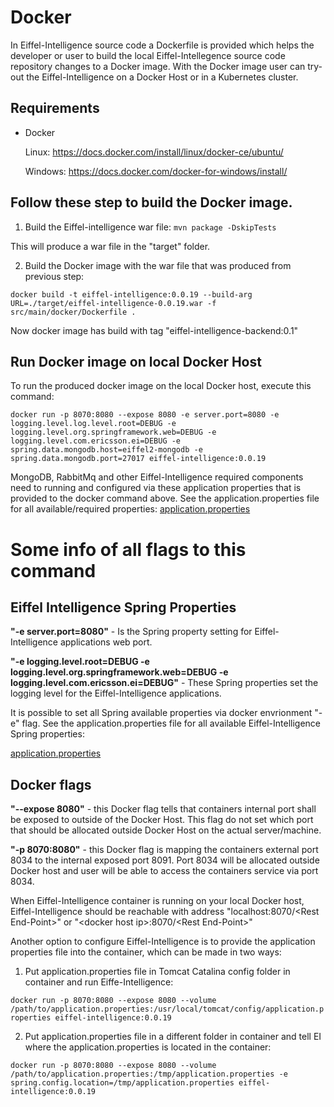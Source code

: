 # Docker

In Eiffel-Intelligence source code a Dockerfile is provided which helps the developer or user to build the local Eiffel-Intellegence source code repository changes to a Docker image.
With the Docker image user can try-out the Eiffel-Intelligence on a Docker Host or in a Kubernetes cluster.

## Requirements
- Docker 


  Linux: https://docs.docker.com/install/linux/docker-ce/ubuntu/

  
  Windows: https://docs.docker.com/docker-for-windows/install/

## Follow these step to build the Docker image.

1. Build the Eiffel-intelligence war file: 
`mvn package -DskipTests` 


This will produce a war file in the "target" folder.


2. Build the Docker image with the war file that was produced from previous step: 


`docker build -t eiffel-intelligence:0.0.19 --build-arg URL=./target/eiffel-intelligence-0.0.19.war -f src/main/docker/Dockerfile .` 


Now docker image has build with tag "eiffel-intelligence-backend:0.1"

## Run Docker image on local Docker Host
To run the produced docker image on the local Docker host, execute this command: 


`docker run -p 8070:8080 --expose 8080 -e server.port=8080 -e logging.level.log.level.root=DEBUG -e logging.level.org.springframework.web=DEBUG -e logging.level.com.ericsson.ei=DEBUG -e spring.data.mongodb.host=eiffel2-mongodb -e spring.data.mongodb.port=27017 eiffel-intelligence:0.0.19`

MongoDB, RabbitMq and other Eiffel-Intelligence required components need to running and configured via these application properties that is provided to the docker command above. See the application.properties file for all available/required properties:
[application.properties](https://github.com/Ericsson/eiffel-intelligence/blob/master/src/main/resources/application.properties)


# Some info of all flags to this command


## Eiffel Intelligence Spring Properties


<B>"-e server.port=8080"</B> - Is the Spring property setting for Eiffel-Intelligence applications web port.


<B>"-e logging.level.root=DEBUG -e logging.level.org.springframework.web=DEBUG -e 
logging.level.com.ericsson.ei=DEBUG"</B> - These Spring properties set the logging level for the Eiffel-Intelligence applications. 


It is possible to set all Spring available properties via docker envrionment "-e" flag. See the application.properties file for all available Eiffel-Intelligence Spring properties:


[application.properties](https://github.com/Ericsson/eiffel-intelligence/blob/master/src/main/resources/application.properties)


## Docker flags


<B>"--expose 8080"</B> - this Docker flag tells that containers internal port shall be exposed to outside of the Docker Host. This flag do not set which port that should be allocated outside Docker Host on the actual server/machine.


<B>"-p 8070:8080"</B> - this Docker flag is mapping the containers external port 8034 to the internal exposed port 8091. Port 8034 will be allocated outside Docker host and user will be able to access the containers service via port 8034.


When Eiffel-Intelligence container is running on your local Docker host, Eiffel-Intelligence should be reachable with address "localhost:8070/\<Rest End-Point\>" or "\<docker host ip\>:8070/\<Rest End-Point\>"


Another option to configure Eiffel-Intelligence is to provide the application properties file into the container, which can be made in two ways:
1. Put application.properties file in Tomcat Catalina config folder in container and run Eiffe-Intelligence:

`docker run -p 8070:8080 --expose 8080 --volume /path/to/application.properties:/usr/local/tomcat/config/application.properties eiffel-intelligence:0.0.19`

2. Put application.properties file in a different folder in container and tell EI where the application.properties is located in the container:

`docker run -p 8070:8080 --expose 8080 --volume /path/to/application.properties:/tmp/application.properties -e spring.config.location=/tmp/application.properties eiffel-intelligence:0.0.19`

